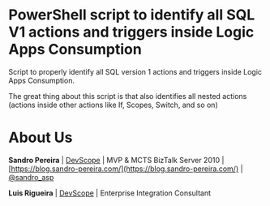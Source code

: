 # PowerShell script to identify all SQL V1 actions and triggers inside Logic Apps Consumption
Script to properly identify all SQL version 1 actions and triggers inside Logic Apps Consumption.

The great thing about this script is that also identifies all nested actions (actions inside other actions like If, Scopes, Switch, and so on)  

# About Us
**Sandro Pereira** | [DevScope](http://www.devscope.net/) | MVP & MCTS BizTalk Server 2010 | [https://blog.sandro-pereira.com/](https://blog.sandro-pereira.com/) | [@sandro_asp](https://twitter.com/sandro_asp)

**Luis Rigueira** | [DevScope](http://www.devscope.net/) | Enterprise Integration Consultant